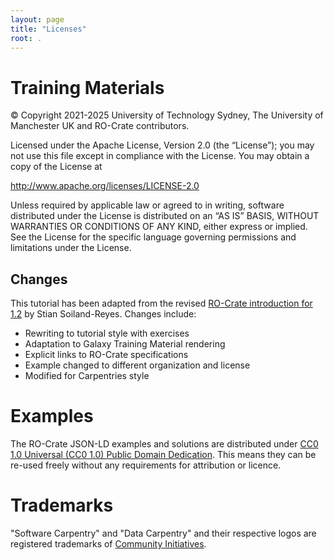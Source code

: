 ```yaml
---
layout: page
title: "Licenses"
root: .
---
```


# Training Materials

© Copyright 2021-2025 University of Technology Sydney, The University of Manchester UK and RO-Crate contributors.

Licensed under the Apache License, Version 2.0 (the “License”); you may not use this file except in compliance with the License. You may obtain a copy of the License at

http://www.apache.org/licenses/LICENSE-2.0

Unless required by applicable law or agreed to in writing, software distributed under the License is distributed on an “AS IS” BASIS, WITHOUT WARRANTIES OR CONDITIONS OF ANY KIND, either express or implied. See the License for the specific language governing permissions and limitations under the License. 

## Changes

This tutorial has been adapted from the revised [RO-Crate introduction for 1.2](https://www.researchobject.org/ro-crate/1.2-DRAFT/introduction.html) by Stian Soiland-Reyes. Changes include:
* Rewriting to tutorial style with exercises
* Adaptation to Galaxy Training Material rendering
* Explicit links to RO-Crate specifications
* Example changed to different organization and license
* Modified for Carpentries style

# Examples

The RO-Crate JSON-LD examples and solutions are distributed under [CC0 1.0 Universal (CC0 1.0) Public Domain Dedication](https://creativecommons.org/publicdomain/zero/1.0/). This means they can be re-used freely without any requirements for attribution or licence.


# Trademarks

"Software Carpentry" and "Data Carpentry" and their respective logos
are registered trademarks of [Community Initiatives][CI].

[ci]: http://communityin.org/
